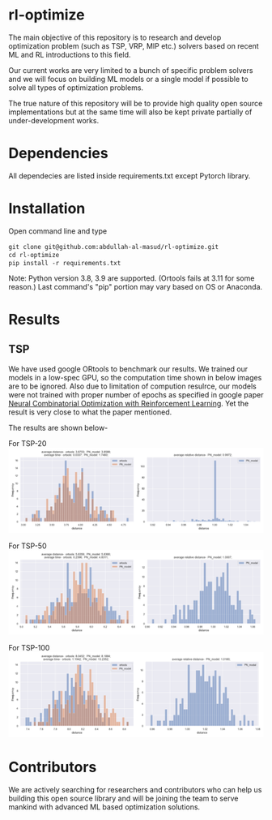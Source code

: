 # rl-optimize

The main objective of this repository is to research and develop optimization problem (such as TSP, VRP, MIP etc.) solvers based on recent ML and RL introductions to this field. 

Our current works are very limited to a bunch of specific problem solvers and we will focus on building ML models or a single model if possible to solve all types of optimization problems.

The true nature of this repository will be to provide high quality open source implementations but at the same time will also be kept private partially of under-development works.


# Dependencies

All dependecies are listed inside requirements.txt except Pytorch library.


# Installation

Open command line and type
```
git clone git@github.com:abdullah-al-masud/rl-optimize.git
cd rl-optimize
pip install -r requirements.txt
```

Note: Python version 3.8, 3.9 are supported. (Ortools fails at 3.11 for some reason.)
Last command's "pip" portion may vary based on OS or Anaconda.


# Results

## TSP

We have used google ORtools to benchmark our results. We trained our models in a low-spec GPU, so the computation time shown in below images are to be ignored. Also due to limitation of compution resulrce, our models were not trained with proper number of epochs as specified in google paper [Neural Combinatorial Optimization with Reinforcement Learning](https://arxiv.org/abs/1611.09940). Yet the result is very close to what the paper mentioned.

The results are shown below-

For TSP-20
![](results/TSP/score_tsp20.png)

For TSP-50
![](results/TSP/score_tsp50.png)

For TSP-100
![](results/TSP/score_tsp100.png)


# Contributors

We are actively searching for researchers and contributors who can help us building this open source library and will be joining the team to serve mankind with advanced ML based optimization solutions.
